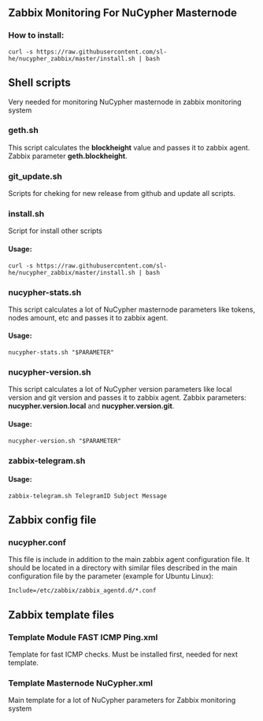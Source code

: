 ## Zabbix Monitoring For NuCypher Masternode

### How to install:
`curl -s https://raw.githubusercontent.com/sl-he/nucypher_zabbix/master/install.sh | bash`

## Shell scripts
Very needed for monitoring NuCypher masternode in zabbix monitoring system

### geth.sh
This script calculates the **blockheight** value and passes it to zabbix agent. Zabbix parameter **geth.blockheight**.

### git_update.sh
Scripts for cheking for new release from github and update all scripts.

### install.sh
Script for install other scripts
#### Usage:
`curl -s https://raw.githubusercontent.com/sl-he/nucypher_zabbix/master/install.sh | bash`

### nucypher-stats.sh
This script calculates a lot of NuCypher masternode parameters like tokens, nodes amount, etc and passes it to zabbix agent.
#### Usage:
`nucypher-stats.sh "$PARAMETER"`

### nucypher-version.sh
This script calculates a lot of NuCypher version parameters like local version and git version and passes it to zabbix agent. Zabbix parameters: **nucypher.version.local** and **nucypher.version.git**.
#### Usage:
`nucypher-version.sh "$PARAMETER"`

### zabbix-telegram.sh

#### Usage:
`zabbix-telegram.sh TelegramID Subject Message`
## Zabbix config file

### nucypher.conf

This file is include in addition to the main zabbix agent configuration file. It should be located in a directory with similar files described in the main configuration file by the parameter (example for Ubuntu Linux):

`Include=/etc/zabbix/zabbix_agentd.d/*.conf`

## Zabbix template files

### Template Module FAST ICMP Ping.xml

Template for fast ICMP checks. Must be installed first, needed for next template.

### Template Masternode NuCypher.xml

Main template for a lot of NuCypher parameters for Zabbix monitoring system

